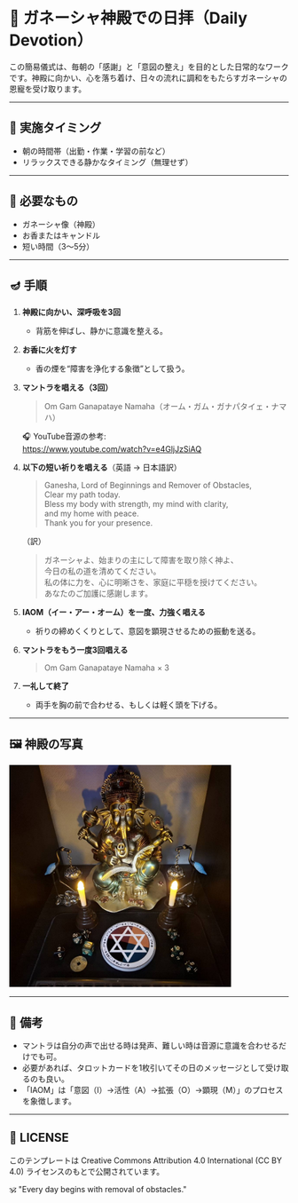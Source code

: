 # 🙏 ガネーシャ神殿での日拝（Daily Devotion）

この簡易儀式は、毎朝の「感謝」と「意図の整え」を目的とした日常的なワークです。神殿に向かい、心を落ち着け、日々の流れに調和をもたらすガネーシャの恩寵を受け取ります。

---

## 🌄 実施タイミング
- 朝の時間帯（出勤・作業・学習の前など）
- リラックスできる静かなタイミング（無理せず）

---

## 🔧 必要なもの
- ガネーシャ像（神殿）
- お香またはキャンドル
- 短い時間（3〜5分）

---

## 🪔 手順

1. **神殿に向かい、深呼吸を3回**
   - 背筋を伸ばし、静かに意識を整える。

2. **お香に火を灯す**
   - 香の煙を“障害を浄化する象徴”として扱う。

3. **マントラを唱える（3回）**
   > Om Gam Ganapataye Namaha（オーム・ガム・ガナパタイェ・ナマハ）

   🎧 YouTube音源の参考:  
   https://www.youtube.com/watch?v=e4GljJzSiAQ

4. **以下の短い祈りを唱える**（英語 → 日本語訳）

   > Ganesha, Lord of Beginnings and Remover of Obstacles,  
   > Clear my path today.  
   > Bless my body with strength, my mind with clarity,  
   > and my home with peace.  
   > Thank you for your presence.

   （訳）  
   > ガネーシャよ、始まりの主にして障害を取り除く神よ、  
   > 今日の私の道を清めてください。  
   > 私の体に力を、心に明晰さを、家庭に平穏を授けてください。  
   > あなたのご加護に感謝します。

5. **IAOM（イー・アー・オーム）を一度、力強く唱える**
   - 祈りの締めくくりとして、意図を顕現させるための振動を送る。

6. **マントラをもう一度3回唱える**
   > Om Gam Ganapataye Namaha × 3

7. **一礼して終了**
   - 両手を胸の前で合わせる、もしくは軽く頭を下げる。

---

## 🖼️ 神殿の写真

<img src="Ganesha_bookshelf_temple.jpeg" width="400">

---

## 📌 備考
- マントラは自分の声で出せる時は発声、難しい時は音源に意識を合わせるだけでも可。
- 必要があれば、タロットカードを1枚引いてその日のメッセージとして受け取るのも良い。
- 「IAOM」は「意図（I）→活性（A）→拡張（O）→顕現（M）」のプロセスを象徴します。

---

## 📘 LICENSE
このテンプレートは Creative Commons Attribution 4.0 International (CC BY 4.0) ライセンスのもとで公開されています。

🕉️ "Every day begins with removal of obstacles."
